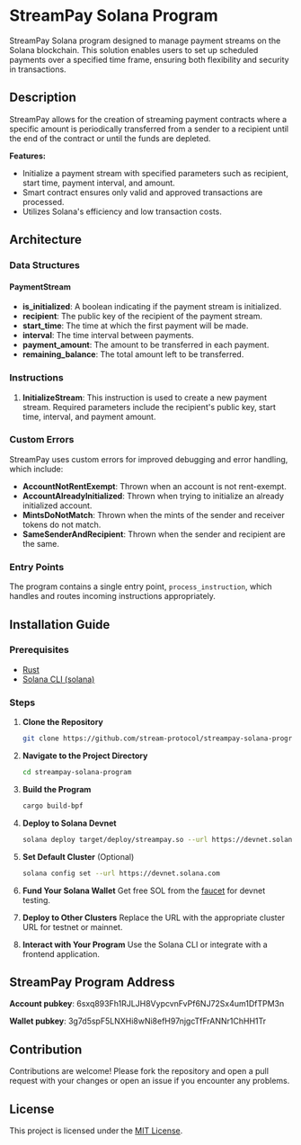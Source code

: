 # StreamPay Solana Program

StreamPay Solana program designed to manage payment streams on the Solana blockchain. This solution enables users to set up scheduled payments over a specified time frame, ensuring both flexibility and security in transactions.

## Description

StreamPay allows for the creation of streaming payment contracts where a specific amount is periodically transferred from a sender to a recipient until the end of the contract or until the funds are depleted.

**Features:**

- Initialize a payment stream with specified parameters such as recipient, start time, payment interval, and amount.
- Smart contract ensures only valid and approved transactions are processed.
- Utilizes Solana's efficiency and low transaction costs.

## Architecture

### Data Structures

#### PaymentStream

- **is_initialized**: A boolean indicating if the payment stream is initialized.
- **recipient**: The public key of the recipient of the payment stream.
- **start_time**: The time at which the first payment will be made.
- **interval**: The time interval between payments.
- **payment_amount**: The amount to be transferred in each payment.
- **remaining_balance**: The total amount left to be transferred.

### Instructions

1. **InitializeStream**: This instruction is used to create a new payment stream. Required parameters include the recipient's public key, start time, interval, and payment amount.

### Custom Errors

StreamPay uses custom errors for improved debugging and error handling, which include:

- **AccountNotRentExempt**: Thrown when an account is not rent-exempt.
- **AccountAlreadyInitialized**: Thrown when trying to initialize an already initialized account.
- **MintsDoNotMatch**: Thrown when the mints of the sender and receiver tokens do not match.
- **SameSenderAndRecipient**: Thrown when the sender and recipient are the same.

### Entry Points

The program contains a single entry point, `process_instruction`, which handles and routes incoming instructions appropriately.

## Installation Guide

### Prerequisites

- [Rust](https://www.rust-lang.org/tools/install)
- [Solana CLI (solana)](https://docs.solana.com/cli/install-solana-cli-tools)

### Steps

1. **Clone the Repository**

   ```bash
   git clone https://github.com/stream-protocol/streampay-solana-program
   ```

2. **Navigate to the Project Directory**

   ```bash
   cd streampay-solana-program
   ```

3. **Build the Program**

   ```bash
   cargo build-bpf
   ```

4. **Deploy to Solana Devnet**

   ```bash
   solana deploy target/deploy/streampay.so --url https://devnet.solana.com
   ```

5. **Set Default Cluster** (Optional)

   ```bash
   solana config set --url https://devnet.solana.com
   ```

6. **Fund Your Solana Wallet**
   Get free SOL from the [faucet](https://solana-web3.js.org/modules.html#airdrop) for devnet testing.

7. **Deploy to Other Clusters**
   Replace the URL with the appropriate cluster URL for testnet or mainnet.

8. **Interact with Your Program**
   Use the Solana CLI or integrate with a frontend application.

## StreamPay Program Address

**Account pubkey**: 6sxq893Fh1RJLJH8VypcvnFvPf6NJ72Sx4um1DfTPM3n

**Wallet pubkey**: 3g7d5spF5LNXHi8wNi8efH97njgcTfFrANNr1ChHH1Tr

## Contribution

Contributions are welcome! Please fork the repository and open a pull request with your changes or open an issue if you encounter any problems.

## License

This project is licensed under the [MIT License](LICENSE).
